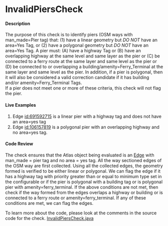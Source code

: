 # InvalidPiersCheck

#### Description

The purpose of this check is to identify piers (OSM ways with man_made=Pier tag) that: (1) have a 
linear geometry but _DO NOT_ have an area=Yes Tag, or (2) have a polygonal geometry but _DO NOT_ 
have an area=Yes Tag.  A pier must: (A) have a highway Tag or (B) have an overlapping highway at the
same level and same layer as the pier or (C) be connected to  a ferry route at the same layer and 
same level as the pier or (D) be connected to or overlapping a building/amenity=Ferry_Terminal at 
the same layer and same level as the pier.  In addition, if a pier is polygonal, then it will also 
be considered a valid correction candidate if it has building and/or amenity=Ferry_Terminal Tags.  
If a pier does not meet one or more of these criteria, this check will 
not flag the pier. 

#### Live Examples

1. Edge [id:691592715](https://www.openstreetmap.org/way/691592715) is a linear pier with a highway 
tag and does not have an area=yes tag
2. Edge [id:106157819](https://www.openstreetmap.org/way/106157819) is a polygonal pier with an 
overlapping highway and no area=yes tag.

#### Code Review

The check ensures that the Atlas object being evaluated is an [Edge](https://github.com/osmlab/atlas/blob/dev/src/main/java/org/openstreetmap/atlas/geography/atlas/items/Edge.java)
with man_made = pier tag and no area = yes tag. All the way sectioned edges of the OSM way are first collected. 
Using all the collected edges, the geometry formed is verified to be either linear or polygonal. We 
can flag the edge if it has a highway tag with priority greater than or equal to minimum type set in
the configurable or if the pier is polygonal with a building tag or is polygonal pier with amenity=ferry_terminal. 
If the above conditions are not met, then check if the way formed from the edges overlaps a highway 
or building or is connected to a ferry route or amenity=ferry_terminal. If any of these conditions 
are met, we can flag the edges.

To learn more about the code, please look at the comments in the source code for the check.
[InvalidPiersCheck.java](../../src/main/java/org/openstreetmap/atlas/checks/validation/linear/edges/InvalidPiersCheck.java)